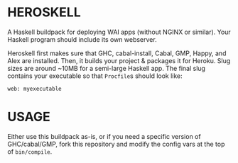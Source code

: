 HEROSKELL
==

A Haskell buildpack for deploying WAI apps (without NGINX or similar). Your Haskell program should include its own webserver.

Heroskell first makes sure that GHC, cabal-install, Cabal, GMP, Happy, and Alex
are installed. Then, it builds your project & packages it for Heroku. Slug sizes are around ~10MB for a semi-large Haskell app. The final slug contains your executable so that `Procfile`s should look like:

    web: myexecutable

USAGE
===

Either use this buildpack as-is, or if you need a specific version of GHC/cabal/GMP, fork this repository and modify the config vars at the top of `bin/compile`.
